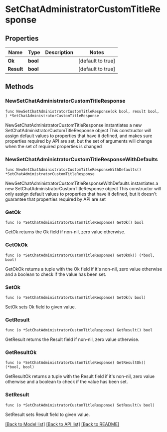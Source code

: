# SetChatAdministratorCustomTitleResponse

## Properties

Name | Type | Description | Notes
------------ | ------------- | ------------- | -------------
**Ok** | **bool** |  | [default to true]
**Result** | **bool** |  | [default to true]

## Methods

### NewSetChatAdministratorCustomTitleResponse

`func NewSetChatAdministratorCustomTitleResponse(ok bool, result bool, ) *SetChatAdministratorCustomTitleResponse`

NewSetChatAdministratorCustomTitleResponse instantiates a new SetChatAdministratorCustomTitleResponse object
This constructor will assign default values to properties that have it defined,
and makes sure properties required by API are set, but the set of arguments
will change when the set of required properties is changed

### NewSetChatAdministratorCustomTitleResponseWithDefaults

`func NewSetChatAdministratorCustomTitleResponseWithDefaults() *SetChatAdministratorCustomTitleResponse`

NewSetChatAdministratorCustomTitleResponseWithDefaults instantiates a new SetChatAdministratorCustomTitleResponse object
This constructor will only assign default values to properties that have it defined,
but it doesn't guarantee that properties required by API are set

### GetOk

`func (o *SetChatAdministratorCustomTitleResponse) GetOk() bool`

GetOk returns the Ok field if non-nil, zero value otherwise.

### GetOkOk

`func (o *SetChatAdministratorCustomTitleResponse) GetOkOk() (*bool, bool)`

GetOkOk returns a tuple with the Ok field if it's non-nil, zero value otherwise
and a boolean to check if the value has been set.

### SetOk

`func (o *SetChatAdministratorCustomTitleResponse) SetOk(v bool)`

SetOk sets Ok field to given value.


### GetResult

`func (o *SetChatAdministratorCustomTitleResponse) GetResult() bool`

GetResult returns the Result field if non-nil, zero value otherwise.

### GetResultOk

`func (o *SetChatAdministratorCustomTitleResponse) GetResultOk() (*bool, bool)`

GetResultOk returns a tuple with the Result field if it's non-nil, zero value otherwise
and a boolean to check if the value has been set.

### SetResult

`func (o *SetChatAdministratorCustomTitleResponse) SetResult(v bool)`

SetResult sets Result field to given value.



[[Back to Model list]](../README.md#documentation-for-models) [[Back to API list]](../README.md#documentation-for-api-endpoints) [[Back to README]](../README.md)


